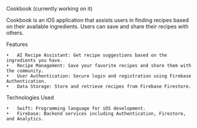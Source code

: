 Cookbook (currently working on it)

Cookbook is an iOS application that assists users in finding recipes based on their available ingredients. Users can save and share their recipes with others.

Features

	•	AI Recipe Assistant: Get recipe suggestions based on the ingredients you have.
	•	Recipe Management: Save your favorite recipes and share them with the community.
	•	User Authentication: Secure login and registration using Firebase Authentication.
	•	Data Storage: Store and retrieve recipes from Firebase Firestore.

Technologies Used

	•	Swift: Programming language for iOS development.
	•	Firebase: Backend services including Authentication, Firestore, and Analytics.

